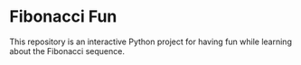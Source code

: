 # Fibonacci Fun

This repository is an interactive Python project for having fun while learning about the Fibonacci sequence. 